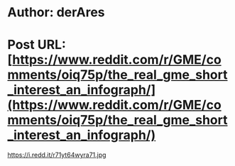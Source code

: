 # Author: derAres
# Post URL: [https://www.reddit.com/r/GME/comments/oiq75p/the_real_gme_short_interest_an_infograph/](https://www.reddit.com/r/GME/comments/oiq75p/the_real_gme_short_interest_an_infograph/)


https://i.redd.it/r71yt64wyra71.jpg